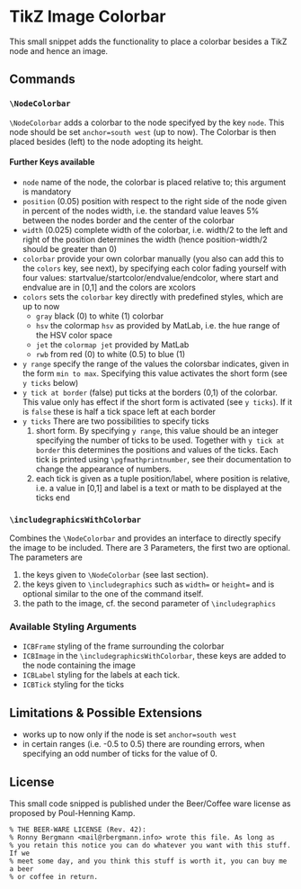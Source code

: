 # TikZ Image Colorbar

This small snippet adds the functionality to place a colorbar besides a 
TikZ node and hence an image.

## Commands

### `\NodeColorbar`
`\NodeColorbar` adds a colorbar to the node specifyed by the key `node`. This
node should be set `anchor=south west` (up to now). The Colorbar is then placed
besides (left) to the node adopting its height.

#### Further Keys available
* `node` name of the node, the colorbar is placed relative to; this argument
	is mandatory
* `position` (0.05) position with respect to the right side of the node given
	in percent of the nodes width,
		i.e. the standard value leaves 5% between the nodes border and the center
		of the colorbar
* `width` (0.025) complete width of the colorbar, i.e. width/2 to the left and
	right of the position determines the width (hence position-width/2 should be
	greater than 0)
* `colorbar` provide your own colorbar manually (you also can add this to the
	`colors` key, see next), by specifying each color fading yourself with four
	values: startvalue/startcolor/endvalue/endcolor, where start and endvalue are
	in [0,1] and the colors are xcolors
* `colors` sets the `colorbar` key directly with predefined styles, which are up
	to now
	* `gray` black (0) to white (1) colorbar
	* `hsv` the colormap `hsv` as provided by MatLab, i.e. the hue range of the
		HSV color space
	* `jet` the `colormap jet` provided by MatLab
	* `rwb` from red (0) to white (0.5) to blue (1)
* `y range` specify the range of the values the colorsbar indicates, given in
	the form `min to max`. Specifying this value activates the short form (see
	`y ticks` below)
* `y tick at border` (false) put ticks at the borders (0,1) of the colorbar.
	This value only has effect if the short form is activated (see `y ticks`). If
	it is `false` these is half a tick space left at each border
* `y ticks` There are two possibilities to specify ticks
	1. short form. By specifying `y range`, this value should be an integer
		specifying the number of ticks to be used. Together with `y tick at border`
		this determines the positions and values of the ticks. Each tick is
		printed using `\pgfmathprintnumber`, see their documentation to change the
		appearance of numbers.
	2. each tick is given as a tuple position/label, where position is relative,
		i.e. a value in [0,1] and label is a text or math to be displayed at the
		ticks end

### `\includegraphicsWithColorbar`
Combines the `\NodeColorbar` and provides an interface to directly specify the
image to be included. There are 3 Parameters, the first two are optional. The
parameters are

1. the keys given to `\NodeColorbar` (see last section).
2. the keys given to `\includegraphics` such as `width=` or `height=` and is 
	optional similar to the one of the command itself.
3. the path to the image, cf. the second parameter of `\includegraphics`

### Available Styling Arguments
* `ICBFrame` styling of the frame surrounding the colorbar
* `ICBImage` in the `\includegraphicsWithColorbar`, these keys are added to the
	node containing the image
* `ICBLabel` styling for the labels at each tick.
* `ICBTick` styling for the ticks

## Limitations & Possible Extensions
* works up to now only if the node is set `anchor=south west`
* in certain ranges (i.e. -0.5 to 0.5) there are rounding errors, when
	specifying an odd number of ticks for the value of 0.

## License
This small code snipped is published under the Beer/Coffee ware license as
proposed by Poul-Henning Kamp.

	% THE BEER-WARE LICENSE (Rev. 42):
	% Ronny Bergmann <mail@rbergmann.info> wrote this file. As long as
	% you retain this notice you can do whatever you want with this stuff. If we
	% meet some day, and you think this stuff is worth it, you can buy me a beer
	% or coffee in return.

